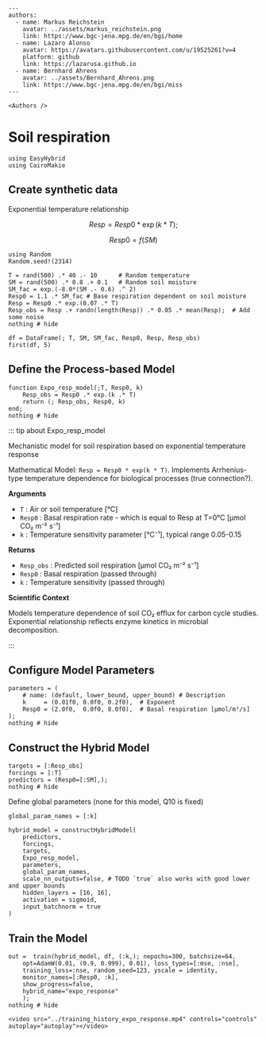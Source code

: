 ```@raw html
---
authors:
  - name: Markus Reichstein
    avatar: ../assets/markus_reichstein.png
    link: https://www.bgc-jena.mpg.de/en/bgi/home
  - name: Lazaro Alonso
    avatar: https://avatars.githubusercontent.com/u/19525261?v=4
    platform: github
    link: https://lazarusa.github.io
  - name: Bernhard Ahrens
    avatar: ../assets/Bernhard_Ahrens.png
    link: https://www.bgc-jena.mpg.de/en/bgi/miss
---

<Authors />
```

# Soil respiration

```@example expo
using EasyHybrid
using CairoMakie
```

## Create synthetic data

Exponential temperature relationship

```math
Resp = Resp0 * \exp{(k*T)};
```

```math
Resp0 = f(SM)
```

```@example expo
using Random
Random.seed!(2314)

T = rand(500) .* 40 .- 10      # Random temperature
SM = rand(500) .* 0.8 .+ 0.1   # Random soil moisture
SM_fac = exp.(-8.0*(SM .- 0.6) .^ 2)
Resp0 = 1.1 .* SM_fac # Base respiration dependent on soil moisture
Resp = Resp0 .* exp.(0.07 .* T)
Resp_obs = Resp .+ randn(length(Resp)) .* 0.05 .* mean(Resp);  # Add some noise
nothing # hide
```

```@example expo
df = DataFrame(; T, SM, SM_fac, Resp0, Resp, Resp_obs)
first(df, 5)
```

## Define the Process-based Model

```@example expo
function Expo_resp_model(;T, Resp0, k)
    Resp_obs = Resp0 .* exp.(k .* T)
    return (; Resp_obs, Resp0, k)
end;
nothing # hide
```

:::  tip about Expo_resp_model

Mechanistic model for soil respiration based on exponential temperature response

Mathematical Model: `Resp = Resp0 * exp(k * T)`. Implements Arrhenius-type temperature dependence for biological processes (true connection?).

**Arguments**

- `T` : Air or soil temperature [°C]
- `Resp0` : Basal respiration rate - which is equal to Resp at T=0°C [μmol CO₂ m⁻² s⁻¹]
- `k` : Temperature sensitivity parameter [°C⁻¹], typical range 0.05-0.15

**Returns**

- `Resp_obs` : Predicted soil respiration [μmol CO₂ m⁻² s⁻¹]
- `Resp0` : Basal respiration (passed through)
- `k` : Temperature sensitivity (passed through)

**Scientific Context**

Models temperature dependence of soil CO₂ efflux for carbon cycle studies.
Exponential relationship reflects enzyme kinetics in microbial decomposition.

:::

## Configure Model Parameters

```@example expo
parameters = (
    # name: (default, lower_bound, upper_bound) # Description
    k     = (0.01f0, 0.0f0, 0.2f0),  # Exponent
    Resp0 = (2.0f0,  0.0f0, 8.0f0),  # Basal respiration [μmol/m²/s]
);
nothing # hide
```

## Construct the Hybrid Model

```@example expo
targets = [:Resp_obs]
forcings = [:T]
predictors = (Resp0=[:SM],);
nothing # hide
```
 
Define global parameters (none for this model, Q10 is fixed)

```@example expo
global_param_names = [:k]
```

```@example expo
hybrid_model = constructHybridModel(
    predictors,
    forcings,
    targets,
    Expo_resp_model,
    parameters,
    global_param_names,
    scale_nn_outputs=false, # TODO `true` also works with good lower and upper bounds
    hidden_layers = [16, 16],
    activation = sigmoid,
    input_batchnorm = true
)
```

## Train the Model

```@example expo
out =  train(hybrid_model, df, (:k,); nepochs=300, batchsize=64,
    opt=AdamW(0.01, (0.9, 0.999), 0.01), loss_types=[:mse, :nse],
    training_loss=:nse, random_seed=123, yscale = identity,
    monitor_names=[:Resp0, :k],
    show_progress=false,
    hybrid_name="expo_response"
    );
nothing # hide
```

```@raw html
<video src="../training_history_expo_response.mp4" controls="controls" autoplay="autoplay"></video>
```